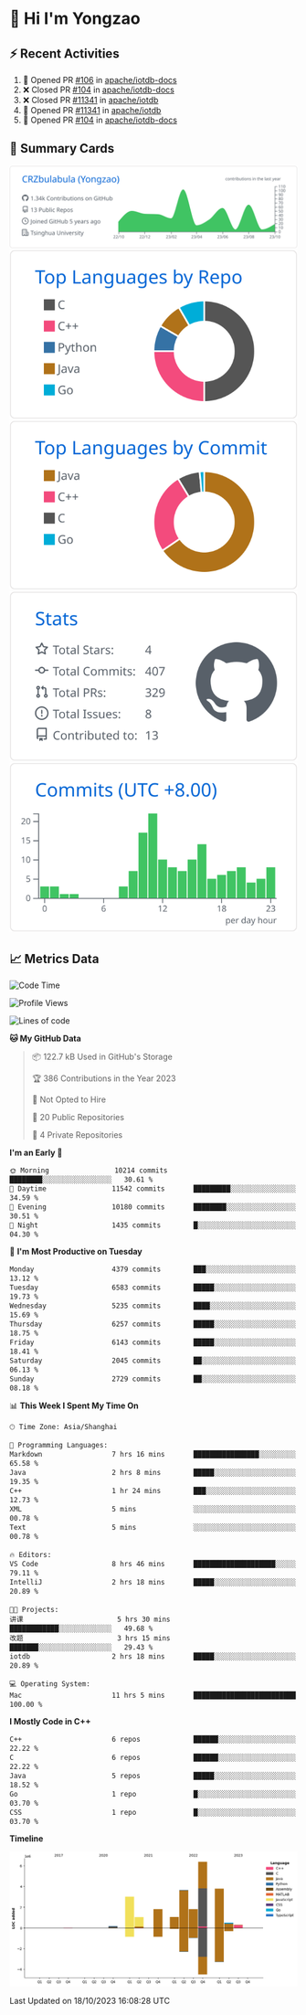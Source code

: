 # 👋 Hi I'm Yongzao

## ⚡ Recent Activities
<!--START_SECTION:activity-->
1. 💪 Opened PR [#106](https://github.com/apache/iotdb-docs/pull/106) in [apache/iotdb-docs](https://github.com/apache/iotdb-docs)
2. ❌ Closed PR [#104](https://github.com/apache/iotdb-docs/pull/104) in [apache/iotdb-docs](https://github.com/apache/iotdb-docs)
3. ❌ Closed PR [#11341](https://github.com/apache/iotdb/pull/11341) in [apache/iotdb](https://github.com/apache/iotdb)
4. 💪 Opened PR [#11341](https://github.com/apache/iotdb/pull/11341) in [apache/iotdb](https://github.com/apache/iotdb)
5. 💪 Opened PR [#104](https://github.com/apache/iotdb-docs/pull/104) in [apache/iotdb-docs](https://github.com/apache/iotdb-docs)
<!--END_SECTION:activity-->

## 🎑 Summary Cards

[![](https://raw.githubusercontent.com/CRZbulabula/CRZbulabula/main/profile-summary-card-output/github/0-profile-details.svg)](https://github.com/vn7n24fzkq/github-profile-summary-cards)
[![](https://raw.githubusercontent.com/CRZbulabula/CRZbulabula/main/profile-summary-card-output/github/1-repos-per-language.svg)](https://github.com/vn7n24fzkq/github-profile-summary-cards) [![](https://raw.githubusercontent.com/CRZbulabula/CRZbulabula/main/profile-summary-card-output/github/2-most-commit-language.svg)](https://github.com/vn7n24fzkq/github-profile-summary-cards)
[![](https://raw.githubusercontent.com/CRZbulabula/CRZbulabula/main/profile-summary-card-output/github/3-stats.svg)](https://github.com/vn7n24fzkq/github-profile-summary-cards) [![](https://raw.githubusercontent.com/CRZbulabula/CRZbulabula/main/profile-summary-card-output/github/4-productive-time.svg)](https://github.com/vn7n24fzkq/github-profile-summary-cards)

## 📈 Metrics Data

<!--START_SECTION:waka-->
![Code Time](http://img.shields.io/badge/Code%20Time-352%20hrs%2032%20mins-blue)

![Profile Views](http://img.shields.io/badge/Profile%20Views-9-blue)

![Lines of code](https://img.shields.io/badge/From%20Hello%20World%20I%27ve%20Written-23.6%20million%20lines%20of%20code-blue)

**🐱 My GitHub Data** 

> 📦 122.7 kB Used in GitHub's Storage 
 > 
> 🏆 386 Contributions in the Year 2023
 > 
> 🚫 Not Opted to Hire
 > 
> 📜 20 Public Repositories 
 > 
> 🔑 4 Private Repositories 
 > 
**I'm an Early 🐤** 

```text
🌞 Morning                10214 commits       ████████░░░░░░░░░░░░░░░░░   30.61 % 
🌆 Daytime                11542 commits       █████████░░░░░░░░░░░░░░░░   34.59 % 
🌃 Evening                10180 commits       ████████░░░░░░░░░░░░░░░░░   30.51 % 
🌙 Night                  1435 commits        █░░░░░░░░░░░░░░░░░░░░░░░░   04.30 % 
```
📅 **I'm Most Productive on Tuesday** 

```text
Monday                   4379 commits        ███░░░░░░░░░░░░░░░░░░░░░░   13.12 % 
Tuesday                  6583 commits        █████░░░░░░░░░░░░░░░░░░░░   19.73 % 
Wednesday                5235 commits        ████░░░░░░░░░░░░░░░░░░░░░   15.69 % 
Thursday                 6257 commits        █████░░░░░░░░░░░░░░░░░░░░   18.75 % 
Friday                   6143 commits        █████░░░░░░░░░░░░░░░░░░░░   18.41 % 
Saturday                 2045 commits        ██░░░░░░░░░░░░░░░░░░░░░░░   06.13 % 
Sunday                   2729 commits        ██░░░░░░░░░░░░░░░░░░░░░░░   08.18 % 
```


📊 **This Week I Spent My Time On** 

```text
🕑︎ Time Zone: Asia/Shanghai

💬 Programming Languages: 
Markdown                 7 hrs 16 mins       ████████████████░░░░░░░░░   65.58 % 
Java                     2 hrs 8 mins        █████░░░░░░░░░░░░░░░░░░░░   19.35 % 
C++                      1 hr 24 mins        ███░░░░░░░░░░░░░░░░░░░░░░   12.73 % 
XML                      5 mins              ░░░░░░░░░░░░░░░░░░░░░░░░░   00.78 % 
Text                     5 mins              ░░░░░░░░░░░░░░░░░░░░░░░░░   00.78 % 

🔥 Editors: 
VS Code                  8 hrs 46 mins       ████████████████████░░░░░   79.11 % 
IntelliJ                 2 hrs 18 mins       █████░░░░░░░░░░░░░░░░░░░░   20.89 % 

🐱‍💻 Projects: 
讲课                       5 hrs 30 mins       ████████████░░░░░░░░░░░░░   49.68 % 
改题                       3 hrs 15 mins       ███████░░░░░░░░░░░░░░░░░░   29.43 % 
iotdb                    2 hrs 18 mins       █████░░░░░░░░░░░░░░░░░░░░   20.89 % 

💻 Operating System: 
Mac                      11 hrs 5 mins       █████████████████████████   100.00 % 
```

**I Mostly Code in C++** 

```text
C++                      6 repos             ██████░░░░░░░░░░░░░░░░░░░   22.22 % 
C                        6 repos             ██████░░░░░░░░░░░░░░░░░░░   22.22 % 
Java                     5 repos             █████░░░░░░░░░░░░░░░░░░░░   18.52 % 
Go                       1 repo              █░░░░░░░░░░░░░░░░░░░░░░░░   03.70 % 
CSS                      1 repo              █░░░░░░░░░░░░░░░░░░░░░░░░   03.70 % 
```



**Timeline**

![Lines of Code chart](https://raw.githubusercontent.com/CRZbulabula/CRZbulabula/main/assets/bar_graph.png)


 Last Updated on 18/10/2023 16:08:28 UTC
<!--END_SECTION:waka-->

